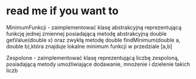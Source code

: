 # read me if you want to 

MinimumFunkcji - zaimplementować klasę abstrakcyjną reprezentującą funkcję jednej zmiennej posiadającą metodę abstrakcyjną
double getValue(double x) oraz zwykłą metodę double findMinimum(double a, double b),która znajduje lokalne minimum funkcji w przedziale [a,b]

Zespolone -  zaimplementować klasę reprezentującą liczbę zespoloną, posiadającą metody umożliwiające dodawanie, mnożenie i dzielenie takich liczb
